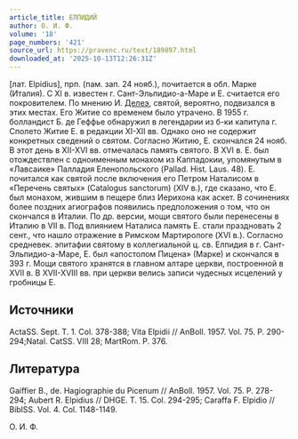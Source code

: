 ```yaml
---
article_title: ЕЛПИДИЙ
author: О. И. Ф.
volume: '18'
page_numbers: '421'
source_url: https://pravenc.ru/text/189897.html
downloaded_at: '2025-10-13T12:26:31Z'
---
```


[лат. Elpidius], прп. (пам. зап. 24 нояб.), почитается в обл. Марке (Италия). С XI в. известен г. Сант-Эльпидио-а-Маре и Е. считается его покровителем. По мнению И. [Делеэ](https://pravenc.ru/text/Делеэ.html), святой, вероятно, подвизался в этих местах. Его Житие со временем было утрачено. В 1955 г. болландист Б. де Геффье обнаружил в легендарии из б-ки капитула г. Сполето Житие Е. в редакции XI-XII вв. Однако оно не содержит конкретных сведений о святом. Согласно Житию, Е. скончался 24 нояб. В этот день в XII-XVI вв. отмечалась память святого. В XVI в. Е. был отождествлен с одноименным монахом из Каппадокии, упомянутым в «Лавсаике» Палладия Еленопольского (Pallad. Hist. Laus. 48). Е. почитался как святой после включения его Петром Наталисом в «Перечень святых» (Catalogus sanctorum) (XIV в.), где сказано, что Е. был монахом, жившим в пещере близ Иерихона как аскет. В сочинениях более поздних агиографов появились предположения о том, что он скончался в Италии. По др. версии, мощи святого были перенесены в Италию в VII в. Под влиянием Наталиса память Е. стали праздновать 2 сент., что нашло отражение в Римском Мартирологе (XVI в.). Согласно средневек. эпитафии святому в коллегиальной ц. св. Елпидия в г. Сант-Эльпидио-а-Маре, Е. был «апостолом Пицена» (Марке) и скончался в 393 г. Мощи святого хранятся в главном алтаре церкви, построенной в XVII в. В XVII-XVIII вв. при церкви велись записи чудесных исцелений у гробницы Е.

## Источники

ActaSS. Sept. T. 1. Col. 378-388; Vita Elpidii // AnBoll. 1957. Vol. 75. P. 290-294;Natal. CatSS. VIII 28; MartRom. P. 376.

## Литература

Gaiffier B., de. Hagiographie du Picenum // AnBoll. 1957. Vol. 75. P. 278-294; Aubert R. Elpidius // DHGE. Т. 15. Col. 294-295; Caraffa F. Elpidio // BiblSS. Vol. 4. Col. 1148-1149.

О. И. Ф.
